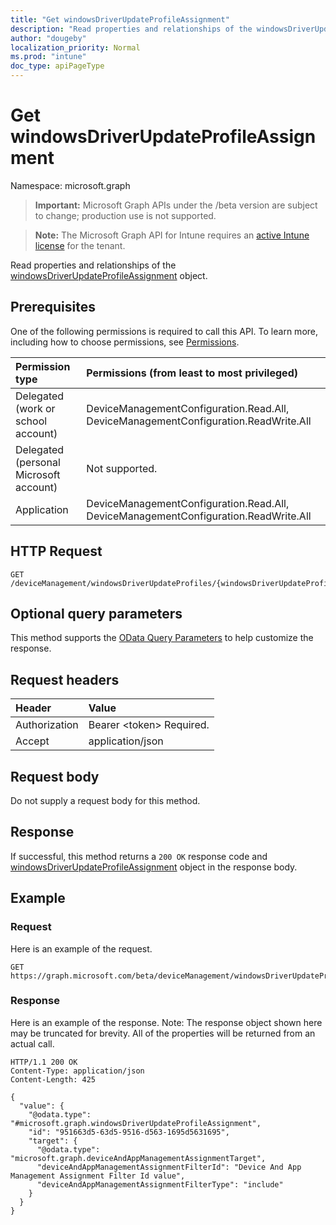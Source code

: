 ```yaml
---
title: "Get windowsDriverUpdateProfileAssignment"
description: "Read properties and relationships of the windowsDriverUpdateProfileAssignment object."
author: "dougeby"
localization_priority: Normal
ms.prod: "intune"
doc_type: apiPageType
---
```


# Get windowsDriverUpdateProfileAssignment

Namespace: microsoft.graph

> **Important:** Microsoft Graph APIs under the /beta version are subject to change; production use is not supported.

> **Note:** The Microsoft Graph API for Intune requires an [active Intune license](https://go.microsoft.com/fwlink/?linkid=839381) for the tenant.

Read properties and relationships of the [windowsDriverUpdateProfileAssignment](../resources/intune-softwareupdate-windowsdriverupdateprofileassignment.md) object.

## Prerequisites
One of the following permissions is required to call this API. To learn more, including how to choose permissions, see [Permissions](/graph/permissions-reference).

|Permission type|Permissions (from least to most privileged)|
|:---|:---|
|Delegated (work or school account)|DeviceManagementConfiguration.Read.All, DeviceManagementConfiguration.ReadWrite.All|
|Delegated (personal Microsoft account)|Not supported.|
|Application|DeviceManagementConfiguration.Read.All, DeviceManagementConfiguration.ReadWrite.All|

## HTTP Request
<!-- {
  "blockType": "ignored"
}
-->
``` http
GET /deviceManagement/windowsDriverUpdateProfiles/{windowsDriverUpdateProfileId}/assignments/{windowsDriverUpdateProfileAssignmentId}
```

## Optional query parameters
This method supports the [OData Query Parameters](/graph/query-parameters) to help customize the response.

## Request headers
|Header|Value|
|:---|:---|
|Authorization|Bearer &lt;token&gt; Required.|
|Accept|application/json|

## Request body
Do not supply a request body for this method.

## Response
If successful, this method returns a `200 OK` response code and [windowsDriverUpdateProfileAssignment](../resources/intune-softwareupdate-windowsdriverupdateprofileassignment.md) object in the response body.

## Example

### Request
Here is an example of the request.
``` http
GET https://graph.microsoft.com/beta/deviceManagement/windowsDriverUpdateProfiles/{windowsDriverUpdateProfileId}/assignments/{windowsDriverUpdateProfileAssignmentId}
```

### Response
Here is an example of the response. Note: The response object shown here may be truncated for brevity. All of the properties will be returned from an actual call.
``` http
HTTP/1.1 200 OK
Content-Type: application/json
Content-Length: 425

{
  "value": {
    "@odata.type": "#microsoft.graph.windowsDriverUpdateProfileAssignment",
    "id": "951663d5-63d5-9516-d563-1695d5631695",
    "target": {
      "@odata.type": "microsoft.graph.deviceAndAppManagementAssignmentTarget",
      "deviceAndAppManagementAssignmentFilterId": "Device And App Management Assignment Filter Id value",
      "deviceAndAppManagementAssignmentFilterType": "include"
    }
  }
}
```






